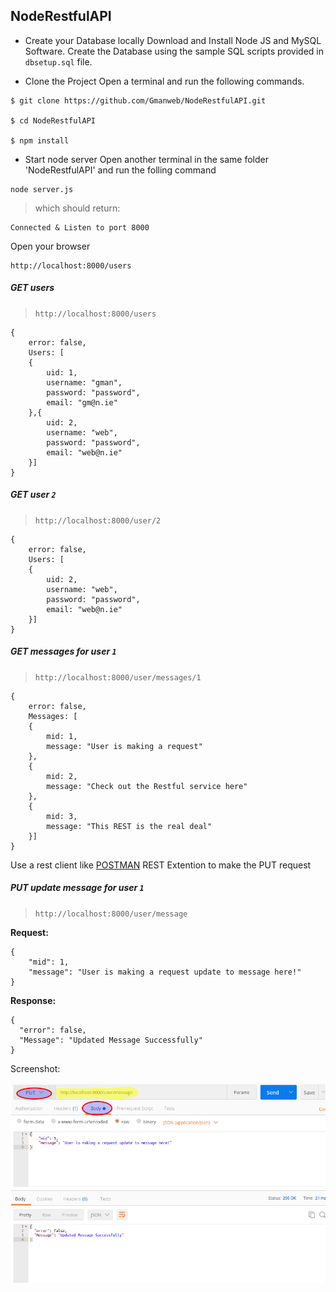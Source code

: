 ## NodeRestfulAPI
- Create your Database locally
Download and Install Node JS and MySQL Software.
Create the Database using the sample SQL scripts provided in `dbsetup.sql` file.


- Clone the Project
Open a terminal and run the following commands.
```
$ git clone https://github.com/Gmanweb/NodeRestfulAPI.git

$ cd NodeRestfulAPI

$ npm install
```
- Start node server
Open another terminal in the same folder 'NodeRestfulAPI' and run the folling command
```
node server.js
```
> which should return:
```
Connected & Listen to port 8000
```
Open your browser
```
http://localhost:8000/users
```
##### GET users
> `http://localhost:8000/users`
```
{
	error: false,
	Users: [ 
	{
		uid: 1,
		username: "gman",
		password: "password",
		email: "gm@n.ie"
	},{
		uid: 2,
		username: "web",
		password: "password",
		email: "web@n.ie"
	}]
}
```
##### GET user `2`
> `http://localhost:8000/user/2`
```
{
	error: false,
	Users: [ 
	{
		uid: 2,
		username: "web",
		password: "password",
		email: "web@n.ie"
	}]
}
```
##### GET messages for user `1`
>`http://localhost:8000/user/messages/1`
```
{
	error: false,
	Messages: [
	{
		mid: 1,
		message: "User is making a request"
	},
	{
		mid: 2,
		message: "Check out the Restful service here"
	},
	{
		mid: 3,
		message: "This REST is the real deal"
	}]
}
```
Use a rest client like [POSTMAN](https://chrome.google.com/webstore/detail/postman/fhbjgbiflinjbdggehcddcbncdddomop?hl=en) REST  Extention to make the PUT request
##### PUT update message for user `1`
>`http://localhost:8000/user/message`

**Request:**
```
{
	"mid": 1,
	"message": "User is making a request update to message here!"
}
```
**Response:**
```
{
  "error": false,
  "Message": "Updated Message Successfully"
}
```

Screenshot:

![update message for user](./screenshot/put-postman.png  "update message for user")
















